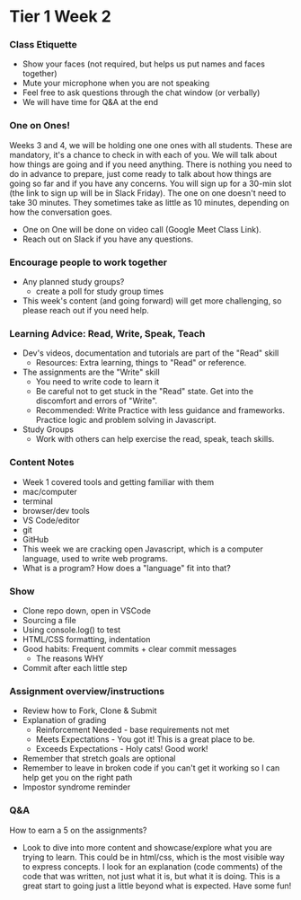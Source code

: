 # Tier 1 Week 2 
### Class Etiquette

- Show your faces (not required, but helps us put names and faces together)
- Mute your microphone when you are not speaking
- Feel free to ask questions through the chat window (or verbally)
- We will have time for Q&A at the end

### One on Ones!

Weeks 3 and 4, we will be holding one one ones with all students.
These are mandatory, it's a chance to check in with each of you. We will talk about how things are going and if you need anything. There is nothing you need to do in advance to prepare, just come ready to talk about how things are going so far and if you have any concerns.
You will sign up for a 30-min slot (the link to sign up will be in Slack Friday). The one on one doesn't need to take 30 minutes. They sometimes take as little as 10 minutes, depending on how the conversation goes.
- One on One will be done on video call (Google Meet Class Link).
- Reach out on Slack if you have any questions.

### Encourage people to work together

- Any planned study groups? 
  - create a poll for study group times
- This week's content (and going forward) will get more challenging, so please reach out if you need help.

### Learning Advice: Read, Write, Speak, Teach

- Dev's videos, documentation and tutorials are part of the "Read" skill
    - Resources: Extra learning, things to "Read" or reference.
- The assignments are the "Write" skill
    - You need to write code to learn it
    - Be careful not to get stuck in the "Read" state. Get into the discomfort and errors of "Write".
    - Recommended: Write Practice with less guidance and frameworks. Practice logic and problem solving in Javascript. 
- Study Groups
    - Work with others can help exercise the read, speak, teach skills. 

### Content Notes

- Week 1 covered tools and getting familiar with them
- mac/computer
- terminal
- browser/dev tools
- VS Code/editor
- git
- GitHub
- This week we are cracking open Javascript, which is a computer language, used to write web programs.
- What is a program? How does a "language" fit into that?

### Show

- Clone repo down, open in VSCode
- Sourcing a file
- Using console.log() to test
- HTML/CSS formatting, indentation
- Good habits: Frequent commits + clear commit messages
    - The reasons WHY
- Commit after each little step

### Assignment overview/instructions

- Review how to Fork, Clone & Submit 
- Explanation of grading
    - Reinforcement Needed - base requirements not met
    - Meets Expectations - You got it! This is a great place to be.
    - Exceeds Expectations - Holy cats! Good work!
- Remember that stretch goals are optional
- Remember to leave in broken code if you can't get it working so I can help get you on the right path
- Impostor syndrome reminder

### Q&A

How to earn a 5 on the assignments?

- Look to dive into more content and showcase/explore what you are trying to learn. This could be in html/css, which is the most visible way to express concepts. I look for an explanation (code comments) of the code that was written, not just what it is, but what it is doing. This is a great start to going just a little beyond what is expected. Have some fun!

